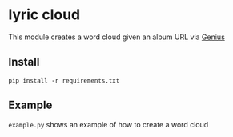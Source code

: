 # lyric cloud

This module creates a word cloud given an album URL via [Genius](https://genius.com)

## Install
`pip install -r requirements.txt`

## Example
`example.py` shows an example of how to create a word cloud
